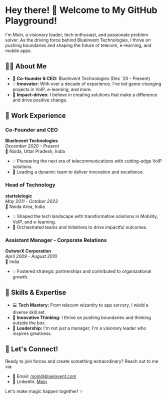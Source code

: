 # Hey there! 👋 Welcome to My GitHub Playground!

I'm Moin, a visionary leader, tech enthusiast, and passionate problem solver. As the driving force behind BlueInvent Technologies, I thrive on pushing boundaries and shaping the future of telecom, e-learning, and mobile apps.

## 👨‍💼 About Me

- 🚀 **Co-founder & CEO:** BlueInvent Technologies (Dec '20 - Present)
- 💡 **Innovator:** With over a decade of experience, I've led game-changing projects in VoIP, e-learning, and more.
- 🌟 **Impact-driven:** I believe in creating solutions that make a difference and drive positive change.

## 💼 Work Experience

### Co-Founder and CEO
**BlueInvent Technologies**  
_December 2020 - Present_  
📍 Noida, Uttar Pradesh, India

- 💡 Pioneering the next era of telecommunications with cutting-edge VoIP solutions.
- 🚀 Leading a dynamic team to deliver innovation and excellence.

### Head of Technology
**startelelogic**  
_May 2011 - October 2023_  
📍 Noida Area, India

- 💡 Shaped the tech landscape with transformative solutions in Mobility, VoIP, and e-learning.
- 🌟 Orchestrated teams and initiatives to drive impactful outcomes.

### Assistant Manager - Corporate Relations
**OutworX Corporation**  
_April 2009 - August 2010_  
📍 India

- 💡 Fostered strategic partnerships and contributed to organizational growth.

## 🚀 Skills & Expertise

- 💻 **Tech Mastery:** From telecom wizardry to app sorcery, I wield a diverse skill set.
- 🧠 **Innovative Thinking:** I thrive on pushing boundaries and thinking outside the box.
- 🌟 **Leadership:** I'm not just a manager; I'm a visionary leader who inspires greatness.

## 🌟 Let's Connect!

Ready to join forces and create something extraordinary? Reach out to me via:
- 📧 Email: [moin@blueinvent.com](mailto:moin@blueinvent.com)
- 💼 LinkedIn: [Moin](https://www.linkedin.com/in/enterprisesolutionexpert/)

Let's make magic happen together! ✨
